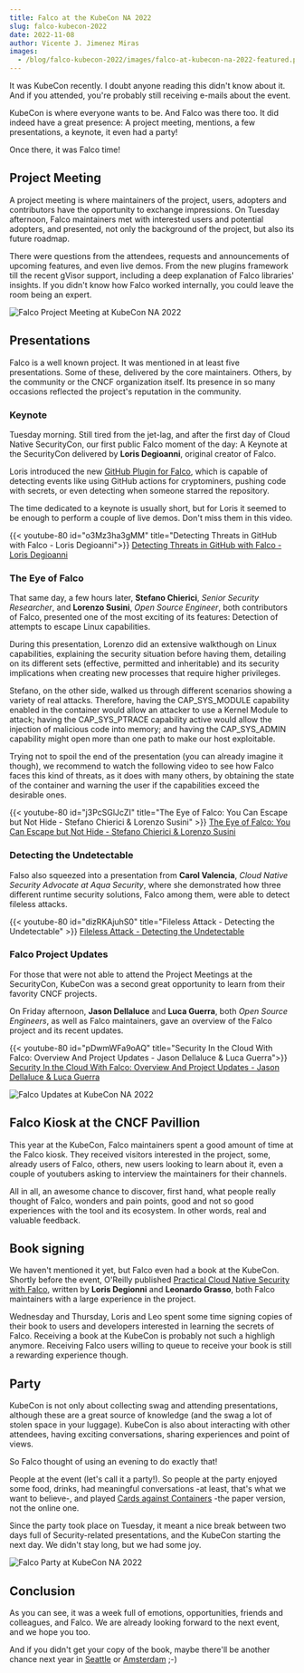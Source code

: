 ```yaml
---
title: Falco at the KubeCon NA 2022
slug: falco-kubecon-2022
date: 2022-11-08
author: Vicente J. Jimenez Miras
images:
  - /blog/falco-kubecon-2022/images/falco-at-kubecon-na-2022-featured.png
---
```


It was KubeCon recently. I doubt anyone reading this didn't know about it. And if you attended, you're probably still receiving e-mails about the event.

KubeCon is where everyone wants to be. And Falco was there too. It did indeed have a great presence: A project meeting, mentions, a few presentations, a keynote, it even had a party!


Once there, it was Falco time!

## Project Meeting

<!-- Tuesday, Oct 25 | 13:00 - 17:00 -->

A project meeting is where maintainers of the project, users, adopters and contributors have the opportunity to exchange impressions. On Tuesday afternoon, Falco maintainers met with interested users and potential adopters, and presented, not only the background of the project, but also its future roadmap.

There were questions from the attendees, requests and announcements of upcoming features, and even live demos. From the new plugins framework till the recent gVisor support, including a deep explanation of Falco libraries' insights. If you didn't know how Falco worked internally, you could leave the room being an expert.

![Falco Project Meeting at KubeCon NA 2022](/blog/falco-kubecon-2022/images/falco-at-kubecon-na-2022-01.png)

## Presentations

Falco is a well known project. It was mentioned in at least five presentations. Some of these, delivered by the core maintainers. Others, by the community or the CNCF organization itself. Its presence in so many occasions reflected the project's reputation in the community.

### Keynote

Tuesday morning. Still tired from the jet-lag, and after the first day of Cloud Native SecurityCon, our first public Falco moment of the day: A Keynote at the SecurityCon delivered by **Loris Degioanni**, original creator of Falco.

Loris introduced the new [GitHub Plugin for Falco](/blog/falco-plugin-github/), which is capable of detecting events like using GitHub actions for cryptominers, pushing code with secrets, or even detecting when someone starred the repository.

The time dedicated to a keynote is usually short, but for Loris it seemed to be enough to perform a couple of live demos. Don't miss them in this video.

{{< youtube-80 id="o3Mz3ha3gMM" title="Detecting Threats in GitHub with Falco - Loris Degioanni">}}
[Detecting Threats in GitHub with Falco - Loris Degioanni](https://www.youtube.com/watch?v=o3Mz3ha3gMM)


### The Eye of Falco

That same day, a few hours later, **Stefano Chierici**, *Senior Security Researcher*, and **Lorenzo Susini**, *Open Source Engineer*, both contributors of Falco, presented one of the most exciting of its features: Detection of attempts to escape Linux capabilities.

During this presentation, Lorenzo did an extensive walkthough on Linux capabilities, explaining the security situation before having them, detailing on its different sets (effective, permitted and inheritable) and its security implications when creating new processes that require higher privileges.

Stefano, on the other side, walked us through different scenarios showing a variety of real attacks. Therefore, having the CAP_SYS_MODULE capability enabled in the container would allow an attacker to use a Kernel Module to attack; having the CAP_SYS_PTRACE capability active would allow the injection of malicious code into memory; and having the CAP_SYS_ADMIN capability might open more than one path to make our host exploitable.

Trying not to spoil the end of the presentation (you can already imagine it though), we recommend to watch the following video to see how Falco faces this kind of threats, as it does with many others, by obtaining the state of the container and warning the user if the capabilities exceed the desirable ones.

<!-- (Oct 25, 2022 | 15:40 - 16:10) -->
{{< youtube-80 id="j3PcSGlJcZI" title="The Eye of Falco: You Can Escape but Not Hide - Stefano Chierici & Lorenzo Susini" >}}
[The Eye of Falco: You Can Escape but Not Hide - Stefano Chierici & Lorenzo Susini](https://www.youtube.com/watch?v=j3PcSGlJcZI)


### Detecting the Undetectable

Falso also squeezed into a presentation from **Carol Valencia**, *Cloud Native Security Advocate at Aqua Security*, where she demonstrated how three different runtime security solutions, Falco among them, were able to detect fileless attacks.


{{< youtube-80 id="dizRKAjuhS0" title="Fileless Attack - Detecting the Undetectable" >}}
[Fileless Attack - Detecting the Undetectable](https://www.youtube.com/watch?v=dizRKAjuhS0)


### Falco Project Updates

For those that were not able to attend the Project Meetings at the SecurityCon, KubeCon was a second great opportunity to learn from their favority CNCF projects.

On Friday afternoon, **Jason Dellaluce** and **Luca Guerra**, both *Open Source Engineers*, as well as Falco maintainers, gave an overview of the Falco project and its recent updates.

{{< youtube-80 id="pDwmWFa9oAQ" title="Security In the Cloud With Falco: Overview And Project Updates - Jason Dellaluce & Luca Guerra">}}
[Security In the Cloud With Falco: Overview And Project Updates - Jason Dellaluce & Luca Guerra](https://www.youtube.com/watch?v=pDwmWFa9oAQ)

![Falco Updates at KubeCon NA 2022](/blog/falco-kubecon-2022/images/falco-at-kubecon-na-2022-03.png)

## Falco Kiosk at the CNCF Pavillion

This year at the KubeCon, Falco maintainers spent a good amount of time at the Falco kiosk. They received visitors interested in the project, some, already users of Falco, others, new users looking to learn about it, even a couple of youtubers asking to interview the maintainers for their channels.

All in all, an awesome chance to discover, first hand, what people really thought of Falco, wonders and pain points, good and not so good experiences with the tool and its ecosystem. In other words, real and valuable feedback.


## Book signing

We haven't mentioned it yet, but Falco even had a book at the KubeCon. Shortly before the event, O'Reilly published [Practical Cloud Native Security with Falco](https://www.oreilly.com/library/view/practical-cloud-native/9781098118563/), written by **Loris Degionni** and **Leonardo Grasso**, both Falco maintainers with a large experience in the project.

Wednesday and Thursday, Loris and Leo spent some time signing copies of their book to users and developers interested in learning the secrets of Falco. Receiving a book at the KubeCon is probably not such a highligh anymore. Receiving Falco users willing to queue to receive your book is still a rewarding experience though.


## Party

<!-- October 25th, 19:00-22:00 -->

KubeCon is not only about collecting swag and attending presentations, although these are a great source of knowledge (and the swag a lot of stolen space in your luggage). KubeCon is also about interacting with other attendees, having exciting conversations, sharing experiences and point of views.

So Falco thought of using an evening to do exactly that!

People at the event (let's call it a party!). So people at the party enjoyed some food, drinks, had meaningful conversations -at least, that's what we want to believe-, and played [Cards against Containers](https://cardsagainst.io/) -the paper version, not the online one.

Since the party took place on Tuesday, it meant a nice break between two days full of Security-related presentations, and the KubeCon starting the next day. We didn't stay long, but we had some joy.

![Falco Party at KubeCon NA 2022](/blog/falco-kubecon-2022/images/falco-at-kubecon-na-2022-04.png)

## Conclusion

As you can see, it was a week full of emotions, opportunities, friends and colleagues, and Falco. We are already looking forward to the next event, and we hope you too.

And if you didn't get your copy of the book, maybe there'll be another chance next year in [Seattle](https://events.linuxfoundation.org/cloudnativesecuritycon-north-america/) or [Amsterdam](https://events.linuxfoundation.org/kubecon-cloudnativecon-europe/) ;-)

